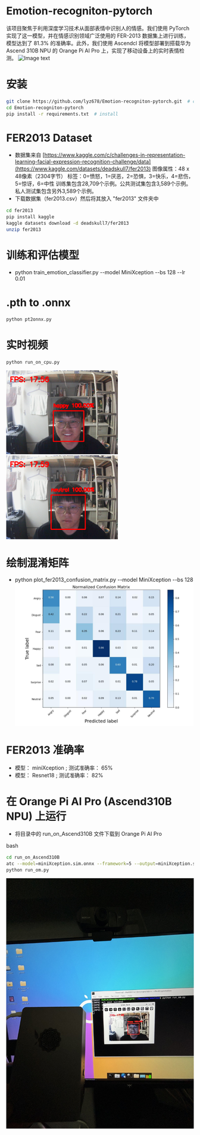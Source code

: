 # Emotion-recogniton-pytorch
该项目聚焦于利用深度学习技术从面部表情中识别人的情感。我们使用 PyTorch 实现了这一模型，并在情感识别领域广泛使用的 FER-2013 数据集上进行训练，模型达到了 81.3% 的准确率。此外，我们使用 Ascendcl 将模型部署到搭载华为 Ascend 310B NPU 的 Orange Pi AI Pro 上，实现了移动设备上的实时表情检测。
![Image text](http://www.orangepi.cn/img/aipro/aipro-18.png)

# 安装
```bash
git clone https://github.com/lyz678/Emotion-recogniton-pytorch.git  # clone
cd Emotion-recogniton-pytorch
pip install -r requirements.txt  # install
```

# FER2013 Dataset
- 数据集来自 [https://www.kaggle.com/c/challenges-in-representation-learning-facial-expression-recognition-challenge/data](https://www.kaggle.com/datasets/deadskull7/fer2013)
图像属性：48 x 48像素（2304字节）
标签：0=愤怒，1=厌恶，2=恐惧，3=快乐，4=悲伤，5=惊讶，6=中性
训练集包含28,709个示例。公共测试集包含3,589个示例。私人测试集包含另外3,589个示例。
- 下载数据集（fer2013.csv）然后将其放入 "fer2013" 文件夹中
  
```bash
cd fer2013
pip install kaggle
kaggle datasets download -d deadskull7/fer2013
unzip fer2013
```

# 训练和评估模型
- python train_emotion_classifier.py --model MiniXception --bs 128 --lr 0.01


# .pth to .onnx
```bash
python pt2onnx.py
```

# 实时视频
```bash
python run_on_cpu.py
```
![Image text](https://github.com/lyz678/Emotion-recogniton-pytorch/blob/main/result/demo1.jpg)
![Image text](https://github.com/lyz678/Emotion-recogniton-pytorch/blob/main/result/demo2.jpg)


# 绘制混淆矩阵
- python plot_fer2013_confusion_matrix.py --model MiniXception --bs 128
![Image text](https://github.com/lyz678/Emotion-recogniton-pytorch/blob/main/result/ConfusionMatrix.jpg)

# FER2013 准确率     
- 模型：    miniXception ;        测试准确率：  65% <Br/>
- 模型：   Resnet18 ;      测试准确率：  82%

# 在 Orange Pi AI Pro (Ascend310B NPU) 上运行

- 将目录中的 run_on_Ascend310B 文件下载到 Orange Pi AI Pro

bash


  
```bash
cd run_on_Ascend310B
atc --model=miniXception.sim.onnx --framework=5 --output=miniXception.sim --input_format=NCHW --input_shape="input.1:1,1,48,48" --log=error --soc_version=Ascend310B1 #.onnx to .om
python run_om.py
```
![Image text](https://github.com/lyz678/Emotion-recogniton-pytorch/blob/main/result/demo3.JPG)



